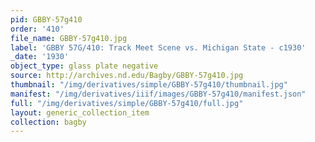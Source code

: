 ```yaml
---
pid: GBBY-57g410
order: '410'
file_name: GBBY-57g410.jpg
label: 'GBBY 57G/410: Track Meet Scene vs. Michigan State - c1930'
_date: '1930'
object_type: glass plate negative
source: http://archives.nd.edu/Bagby/GBBY-57g410.jpg
thumbnail: "/img/derivatives/simple/GBBY-57g410/thumbnail.jpg"
manifest: "/img/derivatives/iiif/images/GBBY-57g410/manifest.json"
full: "/img/derivatives/simple/GBBY-57g410/full.jpg"
layout: generic_collection_item
collection: bagby
---
```

